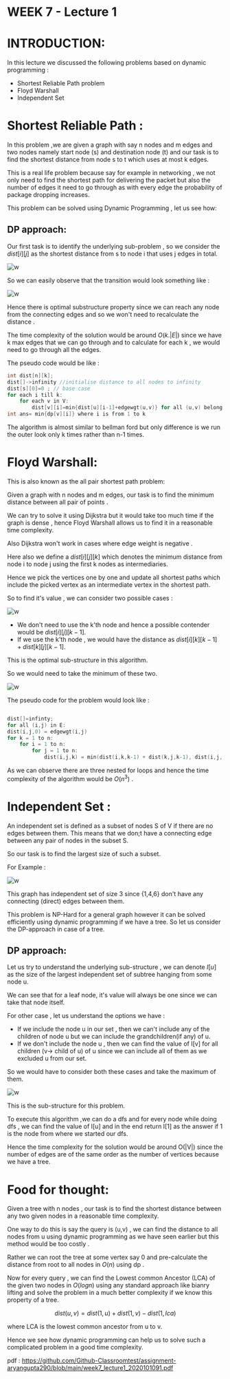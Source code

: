 # WEEK 7 - Lecture 1

# INTRODUCTION:

In this lecture we discussed the following problems based on dynamic programming :

- Shortest Reliable Path problem
- Floyd Warshall
- Independent Set

# Shortest Reliable Path :

In this problem ,we are given a graph with say n nodes and m edges and two nodes namely start node (s) and destination node (t) and our task is to find the shortest distance from node s to t which uses at most k edges.

This is a real life problem because say for example in networking , we not only need to find the shortest path for delivering the packet but also the number of edges it need to go through as with every edge the probability of package dropping increases.

This problem can be solved using Dynamic Programming , let us see how:

## **DP approach:**

Our first task is to identify the underlying sub-problem , so we consider the $dist[i][j]$  as the shortest distance from s to node i that uses  j edges in total.

<img src="images/lec13_pic1.jpeg" alt="w"></img>

So we can easily observe that the transition would look something like :

<img src="images/lec13_pic2.jpeg" alt="w"></img>

Hence there is optimal substructure property since we can reach any node from the connecting edges and so we won't need to recalculate the distance .

The time complexity of the solution would be around $O(k.|E|)$ since we have k max edges that we can go through and to calculate for each k , we would need to go through all the edges.

The pseudo code would be like :

```cpp
int dist[n][k];
dist[]->infinity //initialise distance to all nodes to infinity
dist[s][0]=0 ; // base case
for each i till k:
	for each v in V:
		dist[v][i]=min{dist[u][i-1]+edgewgt(u,v)} for all (u,v) belong to E
int ans= min{dp[v][i]} where i is from 1 to k
```

The algorithm is almost similar to bellman ford but only difference is we run the outer look only k times rather than n-1 times.

# Floyd Warshall:

This is also known as the all pair shortest path problem:

Given a graph with n nodes and m edges, our task is to find the minimum distance between all pair of points .

We can try to solve it using Dijkstra but it would take too much time if the graph is dense , hence Floyd Warshall allows us to find it in a reasonable time complexity.

Also Dijkstra won't work in cases where edge weight is negative .

Here also we define a $dist[i][j][k]$ which denotes the minimum distance from node i to node j using the first k nodes as intermediaries.

Hence we pick the vertices one by one and update all shortest paths which include the picked vertex as an intermediate vertex in the shortest path.

So to find it's value , we can consider two possible cases : 

<img src="images/lec13_pic3.jpeg" alt="w"></img>

- We don't need to use the k'th node and hence a possible contender would be $dist[i][j][k-1]$.
- If we use the k'th node , we would have the distance as $dist[i][k][k-1]+dist[k][j][k-1]$.

This is the optimal sub-structure in this algorithm.

So we would need to take the minimum of these two.

<img src="images/lec13_pic4.jpeg" alt="w"></img>

The pseudo code for the problem would look like :

```cpp

dist[]=infinty;
for all (i,j) in E:
dist(i,j,0) = edgewgt(i,j)
for k = 1 to n:
	for i = 1 to n:
		for j = 1 to n:
			dist(i,j,k) = min(dist(i,k,k-1) + dist(k,j,k-1), dist(i,j, k-1));
```

As we can observe there are three nested for loops and hence the time complexity of the algorithm would be $O(n^3)$ .

# Independent Set :

An independent set is defined as  a subset of nodes S of V if there are no edges between them. This means that we don;t have a connecting edge between any pair of nodes in the subset S.

So our task is to find the largest size of such a subset.

For Example :

<img src="images/lec13_pic5.jpeg" alt="w"></img>

This graph has independent set of size 3 since {1,4,6} don't have any connecting (direct) edges between them.

This problem is NP-Hard for a general graph however it can be solved efficiently using dynamic programming if we have a tree. So let us consider the DP-approach in case of a tree.

## DP approach:

Let us try to understand the underlying sub-structure ,  we can denote $I[u]$ as the size of the largest independent set of subtree hanging from some node u.

We can see that for a leaf node, it's value will always be one since we can take that node itself.

For other case , let us understand the options we have :

- If we include the node u in our set , then we can't include any of the children of node u but we can include the grandchildren(if any) of u.
- If we don't include the node u , then we can find the value of I[v] for all children (v→ child of u) of u since we can include all of them as we excluded u from our set.

So we would have to consider both these cases and take the maximum of them.

<img src="images/lec13_pic6.jpeg" alt="w"></img>

This is the sub-structure for this problem.

To execute this algorithm ,we can do a dfs and for every node while doing dfs , we can find the value of I[u] and in the end return I[1] as the answer if 1 is the node from where we started our dfs.

Hence the time complexity for the solution would be around O(|V|) since the number of edges are of the same order as the number of vertices because we have a tree.

# Food for thought:

Given a tree with n nodes , our task is to find the shortest distance between any two given nodes in a reasonable time complexity.

One way to do this is say the query is (u,v) , we can find the distance to all nodes from u using dynamic programming as we have seen earlier but this method would be too costly .

Rather we can root the tree at some vertex say 0 and pre-calculate the distance from root to all nodes in $O(n)$ using dp .

Now for every query , we can find the Lowest common Ancestor (LCA) of the given two nodes in $O(log n)$  using any standard approach like bianry lifting and solve the problem in a much better complexity if we know this property of a tree.

$$dist(u,v)=dist(1,u)+dist(1,v)-dist(1,lca)$$

where LCA is the lowest common ancestor from u to v.

Hence we see how dynamic programming can help us to solve such a complicated problem in a good time complexity.

pdf : https://github.com/Github-Classroomtest/assignment-aryangupta290/blob/main/week7_lecture1_2020101091.pdf
